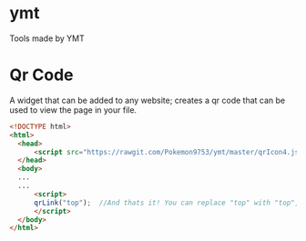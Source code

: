 # ymt
Tools made by YMT

# Qr Code
A widget that can be added to any website; creates a qr code that can be used to view the page in your file.
  ```html
<!DOCTYPE html>
<html>
    <head>
        <script src="https://rawgit.com/Pokemon9753/ymt/master/qrIcon4.js"></script> <!-- Include Script Tag.. -->
    </head>
    <body>
    ...
    ...
        <script>
        qrLink("top");  //And thats it! You can replace "top" with "top","bottom","left","right","topright","topleft","bottomright",and "topleft"
        </script>
    </body>
</html>
```


  
